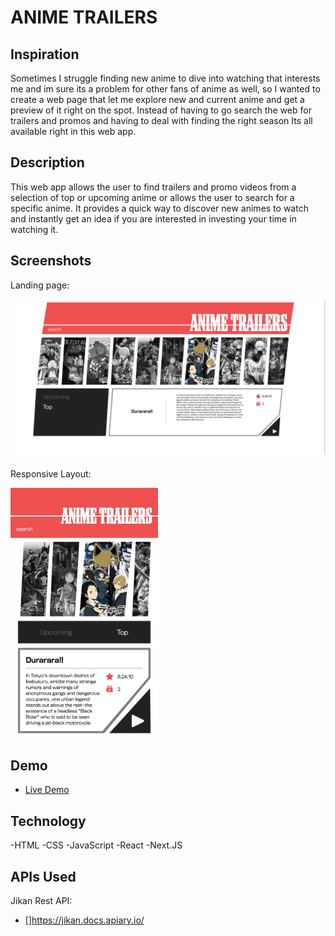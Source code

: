 
# ANIME TRAILERS

## Inspiration

Sometimes I struggle finding new anime to dive into watching that interests me and im sure its a problem for other fans of anime as well, so I  wanted to create a web page that let me explore new and current anime and get a preview of it right on the spot. Instead of having to go search the web for trailers and promos and having to deal with finding the right season Its all available right in this web app.

## Description 

This web app allows the user to find trailers and promo videos from a selection of top or upcoming anime or allows the user to search for a specific anime. It provides a quick way to discover new animes to watch and instantly get an idea if you are interested in investing your time in watching it.


## Screenshots
Landing page:

![Image](screenshots/anime-trailers-desktop.png)

Responsive Layout: 

<img src="screenshots/anime-trailers-mobile.png" width="auto" height="400px">

## Demo

- [Live Demo](https://anime-trailers-next.now.sh/)

## Technology 
-HTML
-CSS
-JavaScript
-React
-Next.JS

## APIs Used

Jikan Rest API:
- []https://jikan.docs.apiary.io/
